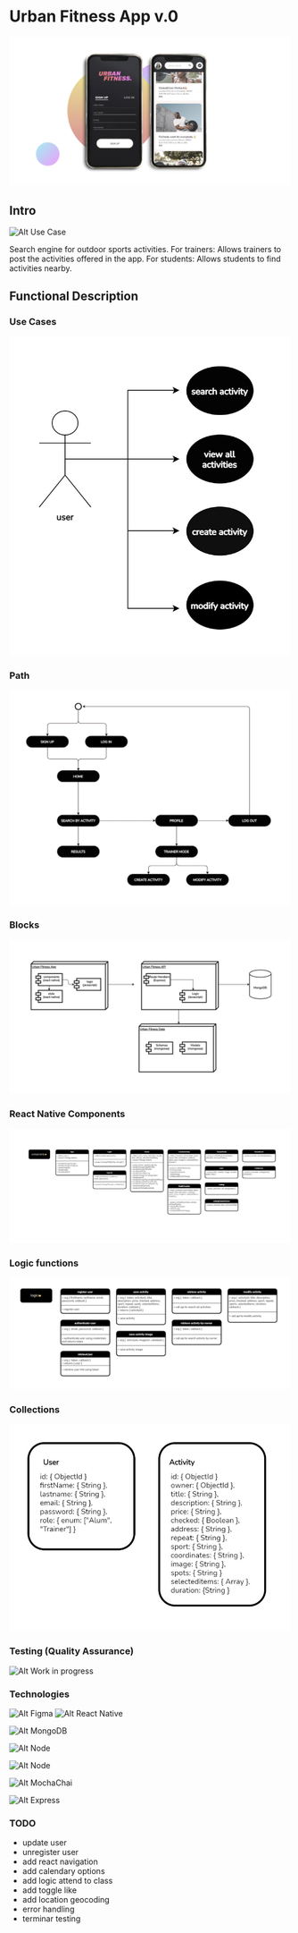 # Urban Fitness App v.0

![Alt Urban-Fitness-App](./readme/urban-fitness_lowQ.jpg)

## Intro

![Alt Use Case](https://media.giphy.com/media/UX5pCClkTfojcPN5wR/giphy.gif)

Search engine for outdoor sports activities.
For trainers: Allows trainers to post the activities offered in the app.
For students: Allows students to find activities nearby.

## Functional Description

### Use Cases

![Alt Use Case](./readme/use-cases.jpg)

### Path

![Alt Paths](./readme/path.jpg)

### Blocks

![Alt Blocks](./readme/blocks.jpg)

### React Native Components

![Alt React Components](./readme/components.jpg)

### Logic functions

![Alt Logic](./readme/logic.jpg)

### Collections

![Alt Collections](./readme/collections.jpg)

### Testing (Quality Assurance)

![Alt Work in progress](https://media.giphy.com/media/tvsEQu92AfJoq7hS16/giphy.gif)

### Technologies

![Alt Figma](https://i0.wp.com/publicmediastack.com/wp-content/uploads/2020/04/FIGMA.png?fit=1200%2C675&ssl=1)
![Alt React Native](https://upload.wikimedia.org/wikipedia/commons/a/a7/React-icon.svg)

![Alt MongoDB](https://nakedsecurity.sophos.com/wp-content/uploads/sites/2/2017/01/mongodb.png?resize=780,408)

![Alt Node](https://upload.wikimedia.org/wikipedia/commons/d/d9/Node.js_logo.svg)

![Alt Node](https://miro.medium.com/max/648/1*iDvsmUwzZQxJSKdL0xzwIA.png)

![Alt MochaChai](https://miro.medium.com/max/2400/0*gV7fEaDKRGwpprdj.png)

![Alt Express](https://encrypted-tbn0.gstatic.com/images?q=tbn:ANd9GcQjmkNxS1Dd02trVYYE79SqnhgC_ZbpwretOg&usqp=CAU)

### TODO

- update user
- unregister user
- add react navigation
- add calendary options
- add logic attend to class
- add toggle like
- add location geocoding
- error handling
- terminar testing
